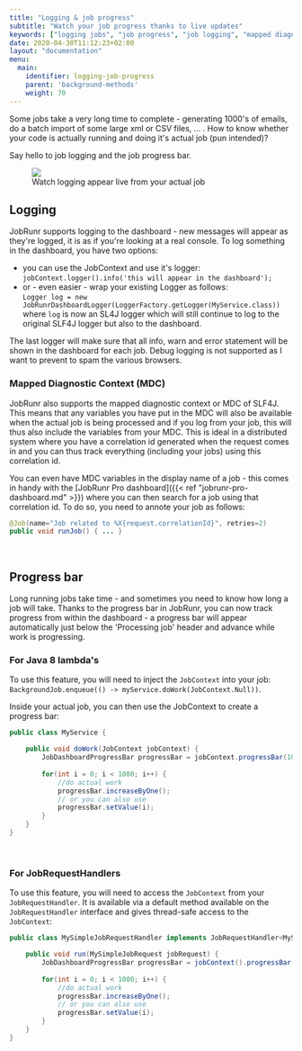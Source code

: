 ```yaml
---
title: "Logging & job progress"
subtitle: "Watch your job progress thanks to live updates"
keywords: ["logging jobs", "job progress", "job logging", "mapped diagnostic context", "mdc", "progress bar", "job logger"]
date: 2020-04-30T11:12:23+02:00
layout: "documentation"
menu: 
  main: 
    identifier: logging-job-progress
    parent: 'background-methods'
    weight: 70
---
```

Some jobs take a very long time to complete - generating 1000's of emails, do a batch import of some large xml or CSV files, ... . How to know whether your code is actually running and doing it's actual job (pun intended)?

Say hello to job logging and the job progress bar.

<figure>
<img src="/documentation/job-progress.gif" class="kg-image">
<figcaption>Watch logging appear live from your actual job</figcaption>
</figure>

## Logging
JobRunr supports logging to the dashboard - new messages will appear as they're logged, it is as if you're looking at a real console. To log something in the dashboard, you have two options:

- you can use the JobContext and use it's logger:<br>
`jobContext.logger().info('this will appear in the dashboard');`
- or - even easier - wrap your existing Logger as follows:<br>
`Logger log = new JobRunrDashboardLogger(LoggerFactory.getLogger(MyService.class))`<br>
where `log` is now an SL4J logger which will still continue to log to the original SLF4J logger but also to the dashboard.

The last logger will make sure that all info, warn and error statement will be shown in the dashboard for each job. Debug logging is not supported as I want to prevent to spam the various browsers.

### Mapped Diagnostic Context (MDC)
JobRunr also supports the mapped diagnostic context or MDC of SLF4J. This means that any variables you have put in the MDC will also be available when the actual job is being processed and if you log from your job, this will thus also include the variables from your MDC. This is ideal in a distributed system where you have a correlation id generated when the request comes in and you can thus track everything (including your jobs) using this correlation id.

You can even have MDC variables in the display name of a job - this comes in handy with the [JobRunr Pro dashboard]({{< ref "jobrunr-pro-dashboard.md" >}}) where you can then search for a job using that correlation id. To do so, you need to annote your job as follows:

```java
@Job(name="Job related to %X{request.correlationId}", retries=2)
public void runJob() { ... }
```
<br/>


## Progress bar
Long running jobs take time - and sometimes you need to know how long a job will take. Thanks to the progress bar in JobRunr, you can now track progress from within the dashboard - a progress bar will appear automatically just below the 'Processing job' header and advance while work is progressing.

### For Java 8 lambda's
To use this feature, you will need to inject the `JobContext` into your job: 
`BackgroundJob.enqueue(() -> myService.doWork(JobContext.Null))`.

Inside your actual job, you can then use the JobContext to create a progress bar:

```java
public class MyService {

	public void doWork(JobContext jobContext) {
    	JobDashboardProgressBar progressBar = jobContext.progressBar(1000);
        
        for(int i = 0; i < 1000; i++) {
        	//do actual work
            progressBar.increaseByOne();
            // or you can also use
            progressBar.setValue(i);
        }
    }
}
```

<br/>

### For JobRequestHandlers
To use this feature, you will need to access the `JobContext` from your `JobRequestHandler`. It is available via a default method available on the `JobRequestHandler` interface and gives thread-safe access to the `JobContext`: 


```java
public class MySimpleJobRequestHandler implements JobRequestHandler<MySimpleJobRequest> {

	public void run(MySimpleJobRequest jobRequest) {
    	JobDashboardProgressBar progressBar = jobContext().progressBar(1000);
        
        for(int i = 0; i < 1000; i++) {
        	//do actual work
            progressBar.increaseByOne();
            // or you can also use
            progressBar.setValue(i);
        }
    }
}
```

